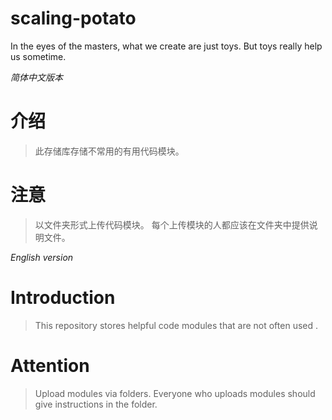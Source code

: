 scaling-potato
===========
In the eyes of the masters, what we create are just toys. But toys really help us sometime.

*简体中文版本*
# 介绍
> 此存储库存储不常用的有用代码模块。

# 注意
> 以文件夹形式上传代码模块。
> 每个上传模块的人都应该在文件夹中提供说明文件。

*English version*
# Introduction
> This repository stores helpful code modules that are not often used .

# Attention
> Upload modules via folders.
> Everyone who uploads modules should give instructions in the folder.